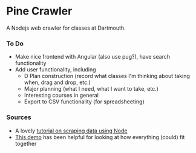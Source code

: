 # Pine Crawler

A Nodejs web crawler for classes at Dartmouth.

### To Do

- Make nice frontend with Angular (also use pug?), have search functionality
- Add user functionality, including
  - D Plan construction (record what classes I'm thinking about taking when, drag and drop, etc.)
  - Major planning (what I need, what I want to take, etc.)
  - Interesting courses in general
  - Export to CSV functionality (for spreadsheeting)

### Sources

- A lovely [tutorial on scraping data using Node](https://scotch.io/tutorials/scraping-the-web-with-node-js)
- [This demo](https://github.com/madhums/node-express-mongoose-demo/) has been helpful for looking at how everything (could) fit together
